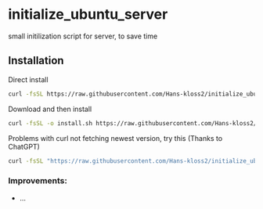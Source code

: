 # initialize_ubuntu_server
 small initilization script for server, to save time


## Installation

Direct install
```bash
curl -fsSL https://raw.githubusercontent.com/Hans-kloss2/initialize_ubuntu_server/main/install.sh | sudo bash
```

Download and then install
```bash
curl -fsSL -o install.sh https://raw.githubusercontent.com/Hans-kloss2/initialize_ubuntu_server/main/install.sh && chmod +x install.sh && sudo ./install.sh
```

Problems with curl not fetching newest version, try this (Thanks to ChatGPT)
```bash
curl -fsSL "https://raw.githubusercontent.com/Hans-kloss2/initialize_ubuntu_server/main/install.sh?$(date +%s)" | sudo bash
```

### Improvements:
- ...